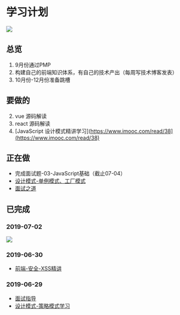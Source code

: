 
# 学习计划

![](https://ws1.sinaimg.cn/large/006tNc79gy1g4j22bixh7j30fu096jro.jpg)

## 总览

1. 9月份通过PMP
2. 构建自己的前端知识体系，有自己的技术产出（每周写技术博客发表）
3. 10月份-12月份准备跳槽

## 要做的

2. vue 源码解读
3. react 源码解读
4. [JavaScript 设计模式精讲学习](https://www.imooc.com/read/38](https://www.imooc.com/read/38)

## 正在做

- 完成面试题-03-JavaScript基础（截止07-04）
- [设计模式-单例模式、工厂模式](https://www.imooc.com/read/38/article/481)
- [面试之道](https://juejin.im/book/5bdc715fe51d454e755f75ef/section/5c024ecbf265da616a476638)

## 已完成

### 2019-07-02

![](https://ws2.sinaimg.cn/large/006tNc79gy1g4m870crcqj30qw6tj1kx.jpg)

### 2019-06-30

- [前端-安全-XSS精讲]([https://github.com/meiminjun/documents/blob/master/%E6%94%B6%E9%9B%86%E7%AE%B1/%E5%AE%89%E5%85%A8-XSS.md](https://github.com/meiminjun/documents/blob/master/%E6%94%B6%E9%9B%86%E7%AE%B1/%E5%AE%89%E5%85%A8-XSS.md))

### 2019-06-29

-   [面试指导]([https://github.com/meiminjun/documents/blob/master/%E5%89%8D%E7%AB%AF/%E9%9D%A2%E8%AF%95/01.md](https://github.com/meiminjun/documents/blob/master/%E5%89%8D%E7%AB%AF/%E9%9D%A2%E8%AF%95/01.md))
- [设计模式-策略模式学习]([https://www.imooc.com/read/38/article/494](https://www.imooc.com/read/38/article/494))


<!--stackedit_data:
eyJoaXN0b3J5IjpbLTEwOTQ4MTA4NDIsMTM1NTQzNDU3NiwxMz
MwMjAxNjEwLDc5MTQyMzExLC0zOTg0NDc3MjIsMzQ5MTc4NzYz
LC0yMDI5MjY0OTkwXX0=
-->